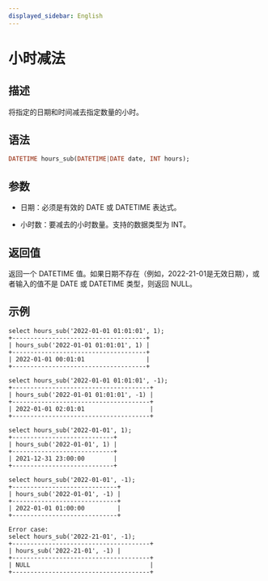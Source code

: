 ```yaml
---
displayed_sidebar: English
---
```


# 小时减法

## 描述

将指定的日期和时间减去指定数量的小时。

## 语法

```Haskell
DATETIME hours_sub(DATETIME|DATE date, INT hours);
```

## 参数

* 日期：必须是有效的 DATE 或 DATETIME 表达式。

* 小时数：要减去的小时数量。支持的数据类型为 INT。

## 返回值

返回一个 DATETIME 值。如果日期不存在（例如，2022-21-01是无效日期），或者输入的值不是 DATE 或 DATETIME 类型，则返回 NULL。

## 示例

```Plain
select hours_sub('2022-01-01 01:01:01', 1);
+-------------------------------------+
| hours_sub('2022-01-01 01:01:01', 1) |
+-------------------------------------+
| 2022-01-01 00:01:01                 |
+-------------------------------------+

select hours_sub('2022-01-01 01:01:01', -1);
+--------------------------------------+
| hours_sub('2022-01-01 01:01:01', -1) |
+--------------------------------------+
| 2022-01-01 02:01:01                  |
+--------------------------------------+

select hours_sub('2022-01-01', 1);
+----------------------------+
| hours_sub('2022-01-01', 1) |
+----------------------------+
| 2021-12-31 23:00:00        |
+----------------------------+

select hours_sub('2022-01-01', -1);
+-----------------------------+
| hours_sub('2022-01-01', -1) |
+-----------------------------+
| 2022-01-01 01:00:00         |
+-----------------------------+

Error case:
select hours_sub('2022-21-01', -1);
+--------------------------------------+
| hours_sub('2022-21-01', -1) |
+--------------------------------------+
| NULL                                 |
+--------------------------------------+
```
